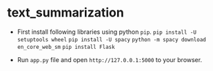 # text_summarization
- First install following libraries using python `pip`.
`pip install -U setuptools wheel`
`pip install -U spacy`
`python -m spacy download en_core_web_sm`
`pip install Flask`

- Run `app.py` file and open `http://127.0.0.1:5000` to your browser.
